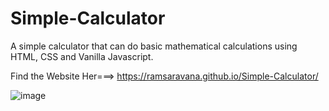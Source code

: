 # Simple-Calculator
 A simple calculator that can do basic mathematical calculations using HTML, CSS and Vanilla Javascript. 
 
 Find the Website Her===> https://ramsaravana.github.io/Simple-Calculator/
 
 ![image](https://user-images.githubusercontent.com/81922628/122685397-b4df7400-d228-11eb-9ecf-2510cb3a3bda.png)

